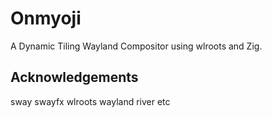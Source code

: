 # Onmyoji
A Dynamic Tiling Wayland Compositor using wlroots and Zig.


## Acknowledgements
sway
swayfx
wlroots
wayland
river
etc
